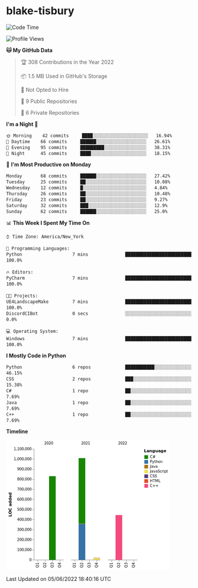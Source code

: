 # blake-tisbury

<!--START_SECTION:waka-->
![Code Time](http://img.shields.io/badge/Code%20Time-188%20hrs%205%20mins-blue)

![Profile Views](http://img.shields.io/badge/Profile%20Views-0-blue)

**🐱 My GitHub Data** 

> 🏆 308 Contributions in the Year 2022
 > 
> 📦 1.5 MB Used in GitHub's Storage 
 > 
> 🚫 Not Opted to Hire
 > 
> 📜 9 Public Repositories 
 > 
> 🔑 6 Private Repositories  
 > 
**I'm a Night 🦉** 

```text
🌞 Morning    42 commits     ████░░░░░░░░░░░░░░░░░░░░░   16.94% 
🌆 Daytime    66 commits     ██████░░░░░░░░░░░░░░░░░░░   26.61% 
🌃 Evening    95 commits     █████████░░░░░░░░░░░░░░░░   38.31% 
🌙 Night      45 commits     ████░░░░░░░░░░░░░░░░░░░░░   18.15%

```
📅 **I'm Most Productive on Monday** 

```text
Monday       68 commits     ██████░░░░░░░░░░░░░░░░░░░   27.42% 
Tuesday      25 commits     ██░░░░░░░░░░░░░░░░░░░░░░░   10.08% 
Wednesday    12 commits     █░░░░░░░░░░░░░░░░░░░░░░░░   4.84% 
Thursday     26 commits     ██░░░░░░░░░░░░░░░░░░░░░░░   10.48% 
Friday       23 commits     ██░░░░░░░░░░░░░░░░░░░░░░░   9.27% 
Saturday     32 commits     ███░░░░░░░░░░░░░░░░░░░░░░   12.9% 
Sunday       62 commits     ██████░░░░░░░░░░░░░░░░░░░   25.0%

```


📊 **This Week I Spent My Time On** 

```text
⌚︎ Time Zone: America/New_York

💬 Programming Languages: 
Python                   7 mins              █████████████████████████   100.0%

🔥 Editors: 
PyCharm                  7 mins              █████████████████████████   100.0%

🐱‍💻 Projects: 
UE4LandscapeMake         7 mins              █████████████████████████   100.0% 
DiscordCIBot             0 secs              ░░░░░░░░░░░░░░░░░░░░░░░░░   0.0%

💻 Operating System: 
Windows                  7 mins              █████████████████████████   100.0%

```

**I Mostly Code in Python** 

```text
Python                   6 repos             ███████████░░░░░░░░░░░░░░   46.15% 
CSS                      2 repos             ███░░░░░░░░░░░░░░░░░░░░░░   15.38% 
C#                       1 repo              ██░░░░░░░░░░░░░░░░░░░░░░░   7.69% 
Java                     1 repo              ██░░░░░░░░░░░░░░░░░░░░░░░   7.69% 
C++                      1 repo              ██░░░░░░░░░░░░░░░░░░░░░░░   7.69%

```


**Timeline**

![Chart not found](https://raw.githubusercontent.com/blake-tisbury/blake-tisbury/main/charts/bar_graph.png) 


 Last Updated on 05/06/2022 18:40:16 UTC
<!--END_SECTION:waka-->
